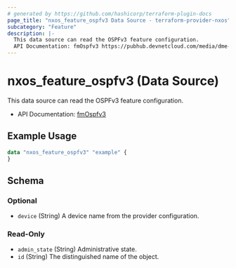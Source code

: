 ```yaml
---
# generated by https://github.com/hashicorp/terraform-plugin-docs
page_title: "nxos_feature_ospfv3 Data Source - terraform-provider-nxos"
subcategory: "Feature"
description: |-
  This data source can read the OSPFv3 feature configuration.
  API Documentation: fmOspfv3 https://pubhub.devnetcloud.com/media/dme-docs-10-2-2/docs/Feature%20Management/fm:Ospfv3/
---
```


# nxos_feature_ospfv3 (Data Source)

This data source can read the OSPFv3 feature configuration.

- API Documentation: [fmOspfv3](https://pubhub.devnetcloud.com/media/dme-docs-10-2-2/docs/Feature%20Management/fm:Ospfv3/)

## Example Usage

```terraform
data "nxos_feature_ospfv3" "example" {
}
```

<!-- schema generated by tfplugindocs -->
## Schema

### Optional

- `device` (String) A device name from the provider configuration.

### Read-Only

- `admin_state` (String) Administrative state.
- `id` (String) The distinguished name of the object.
